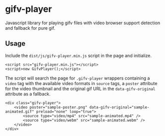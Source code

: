 # gifv-player

Javascript library for playing gifv files with video browser support detection
and fallback for pure gif.


## Usage

Include the `dist/js/gifv-player.min.js` script in the page and initialize.

    <script src="gifv-player.min.js"></script>
    <script>new GifvPlayer();</script>

The script will search the page for `.gifv-player` wrappers containing a `video`
tag with the available video formats in `source` tags, a `poster` attribute for
the video thumbnail and the original gif URL in the `data-gifv-original`
attribute as a fallback.

    <div class="gifv-player">
        <video poster="sample-poster.png" data-gifv-original="sample-animated.gif" preload="none" loop="true">
            <source type="video/mp4" src="sample-animated.mp4" />
            <source type="video/webm" src="sample-animated.webm" />
        </video>
    </div>

